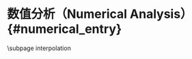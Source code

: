 数值分析（Numerical Analysis）{#numerical_entry}
=============================================

\subpage interpolation